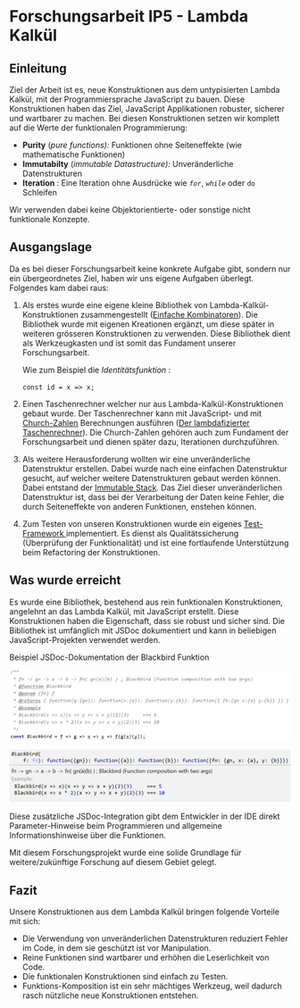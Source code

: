 # Forschungsarbeit IP5 - Lambda Kalkül

## Einleitung

Ziel der Arbeit ist es, neue Konstruktionen aus dem untypisierten Lambda Kalkül, mit der Programmiersprache JavaScript zu bauen. Diese Konstruktionen haben das Ziel, JavaScript Applikationen robuster, sicherer und wartbarer zu machen. Bei diesen Konstruktionen setzen wir komplett auf die Werte der funktionalen Programmierung:

* **Purity** \(_pure functions\):_   Funktionen ohne Seiteneffekte \(wie mathematische Funktionen\)
* **Immutabilty** \(_immutable Datastructure\):_  Unveränderliche Datenstrukturen
* **Iteration** : Eine Iteration ohne Ausdrücke wie _`for`_, _`while`_ oder `do` Schleifen

Wir verwenden dabei keine Objektorientierte- oder sonstige nicht funktionale Konzepte.

## Ausgangslage

Da es bei dieser Forschungsarbeit keine konkrete Aufgabe gibt, sondern nur ein übergeordnetes Ziel, haben wir uns eigene Aufgaben überlegt. Folgendes kam dabei raus:

1. Als erstes wurde eine eigene kleine Bibliothek von Lambda-Kalkül-Konstruktionen zusammengestellt \([Einfache Kombinatoren](einfache-kombinatoren.md)\). Die Bibliothek wurde mit eigenen Kreationen ergänzt, um diese später in weiteren grösseren Konstruktionen zu verwenden. Diese Bibliothek dient als Werkzeugkasten und ist somit das Fundament unserer Forschungsarbeit.  


   Wie zum Beispiel die _Identitätsfunktion_ :

   ```text
   const id = x => x;
   ```

2. Einen Taschenrechner welcher nur aus Lambda-Kalkül-Konstruktionen gebaut wurde. Der Taschenrechner kann mit JavaScript- und mit [Church-Zahlen](church-encodings-zahlen-und-boolesche-werte.md#church-zahlen) Berechnungen ausführen       \([Der lambdafizierter Taschenrechner](der-lambdafizierter-taschenrechner.md)\). Die Church-Zahlen gehören auch zum Fundament der Forschungsarbeit und dienen später dazu, Iterationen durchzuführen. 
3. Als weitere Herausforderung wollten wir eine unveränderliche Datenstruktur erstellen. Dabei wurde nach eine einfachen Datenstruktur  gesucht, auf welcher  weitere Datenstrukturen gebaut werden können. Dabei entstand der [Immutable Stack](immutable-stack.md). Das Ziel dieser unveränderlichen Datenstruktur ist, dass bei der Verarbeitung der Daten keine Fehler, die durch Seiteneffekte von anderen Funktionen, enstehen können. 
4. Zum Testen von unseren Konstruktionen wurde ein eigenes [Test-Framework ](test-framework.md)implementiert. Es dienst als  Qualitätssicherung \(Überprüfung der Funktionalität\) und ist eine fortlaufende Unterstützung beim Refactoring der Konstruktionen.

## Was wurde erreicht

Es wurde eine Bibliothek, bestehend aus rein funktionalen Konstruktionen, angelehnt an das Lambda Kalkül, mit JavaScript erstellt. Diese Konstruktionen haben die Eigenschaft, dass sie robust und sicher sind. Die Bibliothek ist umfänglich mit JSDoc dokumentiert und kann in beliebigen JavaScript-Projekten verwendet werden.

Beispiel JSDoc-Dokumentation der Blackbird Funktion

![JSDoc f&#xFC;r Blackbird](../.gitbook/assets/blackbird.PNG)

![IDE-Dokumentation](../.gitbook/assets/blackbirddokuhelp.PNG)

Diese zusätzliche JSDoc-Integration gibt dem Entwickler in der IDE direkt Parameter-Hinweise beim Programmieren und allgemeine Informationshinweise über die Funktionen.

Mit diesem Forschungsprojekt wurde eine solide Grundlage für weitere/zukünftige Forschung auf diesem Gebiet gelegt. 

## Fazit

Unsere Konstruktionen aus dem Lambda Kalkül bringen folgende Vorteile mit sich:

* Die Verwendung von unveränderlichen Datenstrukturen reduziert Fehler im Code, in dem sie geschützt ist vor Manipulation.
* Reine Funktionen sind wartbarer und erhöhen die Leserlichkeit von Code.
* Die funktionalen Konstruktionen sind einfach zu Testen.
* Funktions-Komposition ist ein sehr mächtiges Werkzeug, weil dadurch rasch nützliche neue Konstruktionen entstehen.





